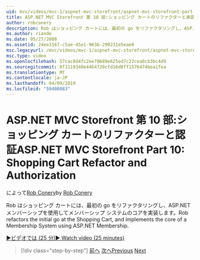 ```yaml
---
uid: mvc/videos/mvc-1/aspnet-mvc-storefront/aspnet-mvc-storefront-part-10-shopping-cart-refactor-and-authorization
title: ASP.NET MVC Storefront 第 10 部:ショッピング カートのリファクターと承認 |Microsoft Docs
author: robconery
description: Rob はショッピング カートには、最初の go をリファクタリングし、ASP.NET メンバーシップを使用してメンバーシップ システムのコアを実装します。
ms.author: riande
ms.date: 05/27/2008
ms.assetid: 24ee3167-c5ae-45e1-9636-299231e5eae0
msc.legacyurl: /mvc/videos/mvc-1/aspnet-mvc-storefront/aspnet-mvc-storefront-part-10-shopping-cart-refactor-and-authorization
msc.type: video
ms.openlocfilehash: 57cac8d4fc2ee70689e625ed7c22cea0cb3bc4d9
ms.sourcegitcommit: 0f1119340e4464720cfd16d0ff15764746ea1fea
ms.translationtype: MT
ms.contentlocale: ja-JP
ms.lasthandoff: 04/09/2019
ms.locfileid: "59408083"
---
```

# <a name="aspnet-mvc-storefront-part-10-shopping-cart-refactor-and-authorization"></a><span data-ttu-id="a5390-103">ASP.NET MVC Storefront 第 10 部:ショッピング カートのリファクターと認証</span><span class="sxs-lookup"><span data-stu-id="a5390-103">ASP.NET MVC Storefront Part 10: Shopping Cart Refactor and Authorization</span></span>

<span data-ttu-id="a5390-104">によって[Rob Conery](https://github.com/robconery)</span><span class="sxs-lookup"><span data-stu-id="a5390-104">by [Rob Conery](https://github.com/robconery)</span></span>

<span data-ttu-id="a5390-105">Rob はショッピング カートには、最初の go をリファクタリングし、ASP.NET メンバーシップを使用してメンバーシップ システムのコアを実装します。</span><span class="sxs-lookup"><span data-stu-id="a5390-105">Rob refactors the initial go at the Shopping Cart, and implements the core of a Membership System using ASP.NET Membership.</span></span>

[<span data-ttu-id="a5390-106">&#9654;ビデオでは (25 分)</span><span class="sxs-lookup"><span data-stu-id="a5390-106">&#9654; Watch video (25 minutes)</span></span>](https://channel9.msdn.com/Blogs/ASP-NET-Site-Videos/aspnet-mvc-storefront-part-10-shopping-cart-refactor-and-authorization)

> [!div class="step-by-step"]
> <span data-ttu-id="a5390-107">[前へ](aspnet-mvc-storefront-part-9-the-shopping-cart.md)
> [次へ](aspnet-mvc-storefront-part-11-hooking-up-the-shopping-cart-and-using-components.md)</span><span class="sxs-lookup"><span data-stu-id="a5390-107">[Previous](aspnet-mvc-storefront-part-9-the-shopping-cart.md)
[Next](aspnet-mvc-storefront-part-11-hooking-up-the-shopping-cart-and-using-components.md)</span></span>
